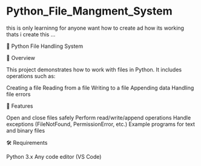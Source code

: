 # Python_File_Mangment_System

this is only learninng for anyone want how to create ad how its working thats i create this ...


📂 Python File Handling System

📌 Overview

This project demonstrates how to work with files in Python.
It includes operations such as:

Creating a file
Reading from a file
Writing to a file
Appending data
Handling file errors

🚀 Features

Open and close files safely
Perform read/write/append operations
Handle exceptions (FileNotFound, PermissionError, etc.)
Example programs for text and binary files

🛠️ Requirements

Python 3.x
Any code editor (VS Code)
